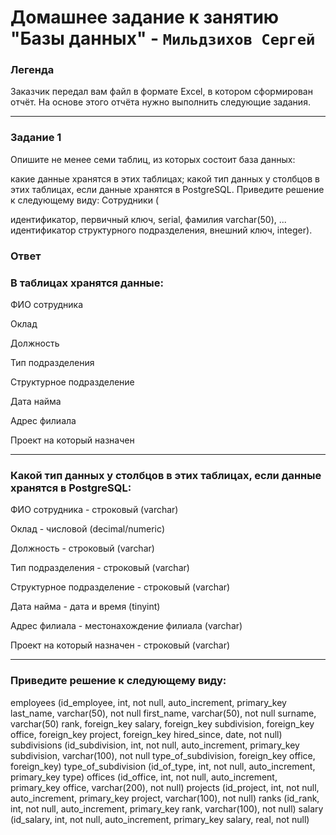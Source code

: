 # Домашнее задание к занятию "Базы данных" - `Мильдзихов Сергей`


### Легенда

Заказчик передал вам файл в формате Excel, в котором сформирован отчёт. На основе этого отчёта нужно выполнить следующие задания.
   
---

### Задание 1

Опишите не менее семи таблиц, из которых состоит база данных:

какие данные хранятся в этих таблицах;
какой тип данных у столбцов в этих таблицах, если данные хранятся в PostgreSQL.
Приведите решение к следующему виду: Сотрудники (

идентификатор, первичный ключ, serial,
фамилия varchar(50),
...
идентификатор структурного подразделения, внешний ключ, integer).


### Ответ

### В таблицах хранятся данные:
ФИО сотрудника  

Оклад

Должность

Тип подразделения

Структурное подразделение

Дата найма

Адрес филиала

Проект на который назначен

---

### Какой тип данных у столбцов в этих таблицах, если данные хранятся в PostgreSQL:

ФИО сотрудника - строковый (varchar)


Оклад - числовой (decimal/numeric)


Должность - строковый (varchar)


Тип подразделения - строковый (varchar)


Структурное подразделение - строковый (varchar)


Дата найма - дата и время (tinyint)


Адрес филиала - местонахождение филиала (varchar)


Проект на который назначен - строковый (varchar)



---

### Приведите решение к следующему виду:

employees (id_employee, int, not null, auto_increment, primary_key
last_name, varchar(50), not null
first_name, varchar(50), not null
surname, varchar(50)
rank, foreign_key
salary, foreign_key
subdivision, foreign_key
office, foreign_key
project, foreign_key
hired_since, date, not null)
subdivisions (id_subdivision, int, not null, auto_increment, primary_key
subdivision, varchar(100), not null
type_of_subdivision, foreign_key
office, foreign_key)
type_of_subdivision (id_of_type, int, not null, auto_increment, primary_key
type)
offices (id_office, int, not null, auto_increment, primary_key
office, varchar(200), not null)
projects (id_project, int, not null, auto_increment, primary_key
project, varchar(100), not null)
ranks (id_rank, int, not null, auto_increment, primary_key
rank, varchar(100), not null)
salary (id_salary, int, not null, auto_increment, primary_key
salary, real, not null)
